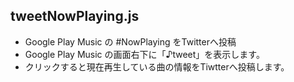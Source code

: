 ##  tweetNowPlaying.js

- Google Play Music の #NowPlaying をTwitterへ投稿
- Google Play Music の画面右下に「♪tweet」を表示します。
- クリックすると現在再生している曲の情報をTiwtterへ投稿します。
